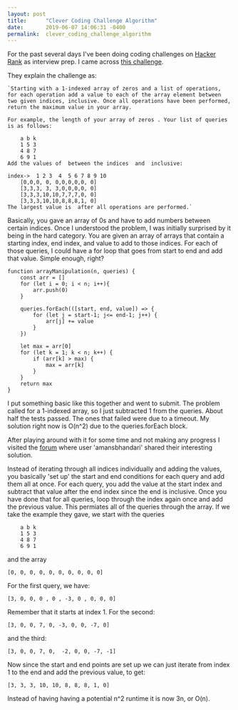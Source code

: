 ```yaml
---
layout: post
title:      "Clever Coding Challenge Algorithm"
date:       2019-06-07 14:06:31 -0400
permalink:  clever_coding_challenge_algorithm
---
```



For the past several days I've been doing coding challenges on [Hacker Rank](https://www.hackerrank.com/dashboard) as interview prep. I came across  [this challenge](https://www.hackerrank.com/challenges/crush/problem?h_l=interview&playlist_slugs%5B%5D=interview-preparation-kit&playlist_slugs%5B%5D=arrays). 

They explain the challenge as: 

```
`Starting with a 1-indexed array of zeros and a list of operations, for each operation add a value to each of the array element between two given indices, inclusive. Once all operations have been performed, return the maximum value in your array.

For example, the length of your array of zeros . Your list of queries is as follows:

    a b k
    1 5 3
    4 8 7
    6 9 1
Add the values of  between the indices  and  inclusive:

index->	 1 2 3  4  5 6 7 8 9 10
	[0,0,0, 0, 0,0,0,0,0, 0]
	[3,3,3, 3, 3,0,0,0,0, 0]
	[3,3,3,10,10,7,7,7,0, 0]
	[3,3,3,10,10,8,8,8,1, 0]
The largest value is  after all operations are performed.`
```

Basically, you gave an array of 0s and have to add numbers between certain indices. Once I understood the problem, I was initially surprised by it being in the hard category. You are given an array of arrays that contain a starting index, end index, and value to add to those indices. For each of those queries, I could have a for loop that goes from start to end and add that value. Simple enough, right?
```
function arrayManipulation(n, queries) {
    const arr = []
    for (let i = 0; i < n; i++){
        arr.push(0)
    }

    queries.forEach(([start, end, value]) => {
        for (let j = start-1; j<= end-1; j++) {
            arr[j] += value
        }
    })

    let max = arr[0]
    for (let k = 1; k < n; k++) {
        if (arr[k] > max) {
            max = arr[k]
        }
    }
    return max
}
```
I put something basic like this together and went to submit. The problem called for a 1-indexed array, so I just subtracted 1 from the queries. About half the tests passed. The ones that failed were due to a timeout. My solution right now is O(n^2) due to the queries.forEach block. 

After playing around with it for some time and not making any progress I visited the [forum](https://www.hackerrank.com/challenges/crush/forum) where user 'amansbhandari' shared their interesting solution. 

Instead of iterating through all indices individually and adding the values, you basically 'set up' the start and end conditions for each query and add them all at once. For each query, you add the value at the start index and subtract that value after the end index since the end is inclusive. Once you have done that for all queries, loop through the index again once and add the previous value. This permiates all of the queries through the array. If we take the example they gave, we start with the queries 
```
    a b k
    1 5 3
    4 8 7
    6 9 1
```
and the array
```
[0, 0, 0, 0, 0, 0, 0, 0, 0, 0]
```
For the first query, we have:
```
[3, 0, 0, 0 , 0 , -3, 0 , 0, 0, 0]
```
Remember that it starts at index 1. For the second:
```
[3, 0, 0, 7, 0, -3, 0, 0, -7, 0]
```
and the third: 
```
[3, 0, 0, 7, 0,  -2, 0, 0, -7, -1] 
```
Now since the start and end points are set up we can just iterate from index 1 to the end and add the previous value, to get: 
```
[3, 3, 3, 10, 10, 8, 8, 8, 1, 0]
```
Instead of having having a potential n^2 runtime it is now 3n, or O(n). 
